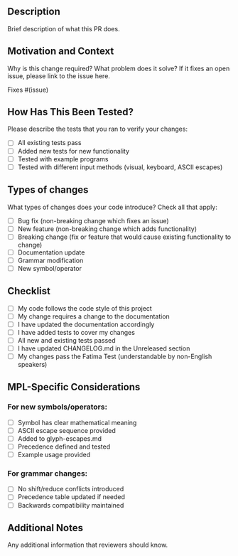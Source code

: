 ## Description

Brief description of what this PR does.

## Motivation and Context

Why is this change required? What problem does it solve?
If it fixes an open issue, please link to the issue here.

Fixes #(issue)

## How Has This Been Tested?

Please describe the tests that you ran to verify your changes:
- [ ] All existing tests pass
- [ ] Added new tests for new functionality
- [ ] Tested with example programs
- [ ] Tested with different input methods (visual, keyboard, ASCII escapes)

## Types of changes

What types of changes does your code introduce? Check all that apply:
- [ ] Bug fix (non-breaking change which fixes an issue)
- [ ] New feature (non-breaking change which adds functionality)
- [ ] Breaking change (fix or feature that would cause existing functionality to change)
- [ ] Documentation update
- [ ] Grammar modification
- [ ] New symbol/operator

## Checklist

- [ ] My code follows the code style of this project
- [ ] My change requires a change to the documentation
- [ ] I have updated the documentation accordingly
- [ ] I have added tests to cover my changes
- [ ] All new and existing tests passed
- [ ] I have updated CHANGELOG.md in the Unreleased section
- [ ] My changes pass the Fatima Test (understandable by non-English speakers)

## MPL-Specific Considerations

### For new symbols/operators:
- [ ] Symbol has clear mathematical meaning
- [ ] ASCII escape sequence provided
- [ ] Added to glyph-escapes.md
- [ ] Precedence defined and tested
- [ ] Example usage provided

### For grammar changes:
- [ ] No shift/reduce conflicts introduced
- [ ] Precedence table updated if needed
- [ ] Backwards compatibility maintained

## Additional Notes

Any additional information that reviewers should know.